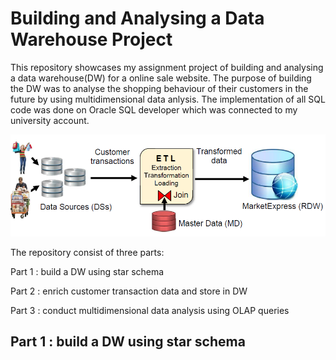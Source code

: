 # Building and Analysing a Data Warehouse Project
This repository showcases my assignment project of building and analysing a data warehouse(DW) for a online sale website. The purpose of building the DW was to analyse the shopping behaviour of their customers in the future by using multidimensional data anlysis. The implementation of all SQL code was done on Oracle SQL developer which was connected to my university account.

![Project Overview](snapshot_img/a1_overview.PNG)

The repository consist of three parts:

Part 1 : build a DW using star schema

Part 2 : enrich customer transaction data and store in DW

Part 3 : conduct multidimensional data analysis using OLAP queries

## Part 1 : build a DW using star schema

